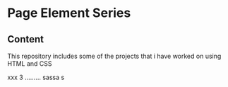 # Page Element Series
## Content
This repository includes some of the projects that i have worked on using HTML and CSS

xxx
3
.........
sassa
s
